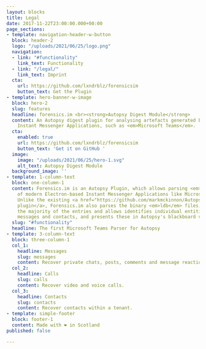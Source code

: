 ```yaml
---
layout: blocks
title: Legal
date: 2017-11-22T23:00:00.000+00:00
page_sections:
- template: navigation-header-w-button
  block: header-2
  logo: "/uploads/2021/06/25/logo.png"
  navigation:
  - link: "#functionality"
    link_text: Functionality
  - link: "/legal/"
    link_text: Imprint
  cta:
    url: https://github.com/lxndrblz/forensicsim
    button_text: Get the Plugin
- template: hero-banner-w-image
  block: hero-2
  slug: features
  headline: forensics.im <br><strong>Autopsy Digest Module</strong>
  content: An Autopsy digest plugin for analysing artefacts generated by modern Electron-based
    Instant Messenger Applications, such as <em>Microsoft Teams</em>.
  cta:
    enabled: true
    url: https://github.com/lxndrblz/forensicsim
    button_text: 'Get it on GitHub '
  image:
    image: "/uploads/2021/06/25/hero-1.svg"
    alt_text: Autopsy Digest Module
  background_image: ''
- template: 1-column-text
  block: one-column-1
  content: Forensics.im is an Autopsy Plugin, which allows parsing <em>levelDB</em>
    of modern Electron-based Instant Messenger Applications like Microsoft Teams.
    Unlike the existing <a href="https://github.com/markmckinnon/Autopsy-Plugins/tree/master/Leveldb">levelDB
    plugin</a>, Forensics.im also parses the binary <em>ldb</em> files, which contain
    the majority of the entries and allows identifies individual entities, such as
    messages and contacts, and presents these in Autopsy's blackboard view.
  slug: "#functionality"
  headline: The first Microsoft Teams Parser for Autopsy
- template: 3-column-text
  block: three-column-1
  col_1:
    headline: Messages
    slug: messages
    content: Recover private chats, posts, comments and message reactions.
  col_2:
    headline: Calls
    slug: calls
    content: Recover video and voice calls.
  col_3:
    headline: Contacts
    slug: contacts
    content: Recover contacts within a tenant.
- template: simple-footer
  block: footer-1
  content: Made with ❤︎ in Scotland
published: false

---
```

